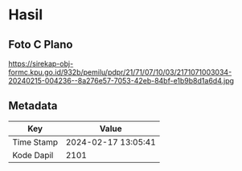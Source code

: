 # Hasil

## Foto C Plano

https://sirekap-obj-formc.kpu.go.id/932b/pemilu/pdpr/21/71/07/10/03/2171071003034-20240215-004236--8a276e57-7053-42eb-84bf-e1b9b8d1a6d4.jpg


## Metadata

| Key        | Value               |
| ---------- | ------------------- |
| Time Stamp | 2024-02-17 13:05:41 |
| Kode Dapil | 2101                |



